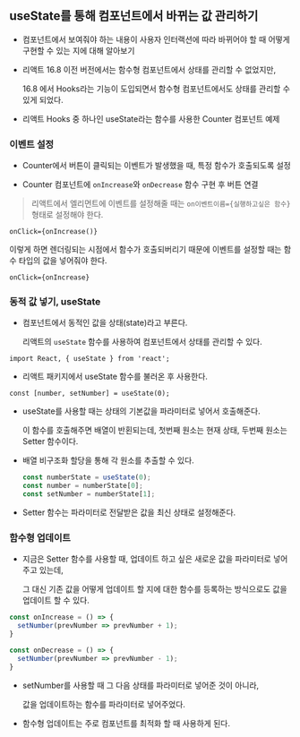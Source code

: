 ## useState를 통해 컴포넌트에서 바뀌는 값 관리하기

- 컴포넌트에서 보여줘야 하는 내용이 사용자 인터랙션에 따라 바뀌어야 할 때 어떻게 구현할 수 있는 지에 대해 알아보기

- 리액트 16.8 이전 버전에서는 함수형 컴포넌트에서 상태를 관리할 수 없었지만,

  16.8 에서 Hooks라는 기능이 도입되면서 함수형 컴포넌트에서도 상태를 관리할 수 있게 되었다.

- 리액트 Hooks 중 하나인 useState라는 함수를 사용한 Counter 컴포넌트 예제

### 이벤트 설정

- Counter에서 버튼이 클릭되는 이벤트가 발생했을 때, 특정 함수가 호출되도록 설정

- Counter 컴포넌트에 `onIncrease`와 `onDecrease` 함수 구현 후 버튼 연결

> 리액트에서 엘리먼트에 이벤트를 설정해줄 때는 `on이벤트이름={실행하고싶은 함수}` 형태로 설정해야 한다.

  `onClick={onIncrease()}`

  이렇게 하면 렌더링되는 시점에서 함수가 호출되버리기 때문에 이벤트를 설정할 때는 함수 타입의 값을 넣어줘야 한다.

  `onClick={onIncrease}`

### 동적 값 넣기, useState

- 컴포넌트에서 동적인 값을 상태(state)라고 부른다.

  리액트의 `useState` 함수를 사용하여 컴포넌트에서 상태를 관리할 수 있다.

`import React, { useState } from 'react';`

- 리액트 패키지에서 useState 함수를 불러온 후 사용한다.

`const [number, setNumber] = useState(0);`

- useState를 사용할 때는 상태의 기본값을 파라미터로 넣어서 호출해준다.

  이 함수를 호출해주면 배열이 반횐되는데, 첫번째 원소는 현재 상태, 두번째 원소는 Setter 함수이다.

- 배열 비구조화 할당을 통해 각 원소를 추출할 수 있다.

  ```js
  const numberState = useState(0);
  const number = numberState[0];
  const setNumber = numberState[1];
  ```

- Setter 함수는 파라미터로 전달받은 값을 최신 상태로 설정해준다.

### 함수형 업데이트

- 지금은 Setter 함수를 사용할 때, 업데이트 하고 싶은 새로운 값을 파라미터로 넣어주고 있는데,

  그 대신 기존 값을 어떻게 업데이트 할 지에 대한 함수를 등록하는 방식으로도 값을 업데이트 할 수 있다.

```js
const onIncrease = () => {
  setNumber(prevNumber => prevNumber + 1);
}

const onDecrease = () => {
  setNumber(prevNumber => prevNumber - 1);
}
```

- setNumber를 사용할 때 그 다음 상태를 파라미터로 넣어준 것이 아니라, 

  값을 업데이트하는 함수를 파라미터로 넣어주었다.

- 함수형 업데이트는 주로 컴포넌트를 최적화 할 때 사용하게 된다.